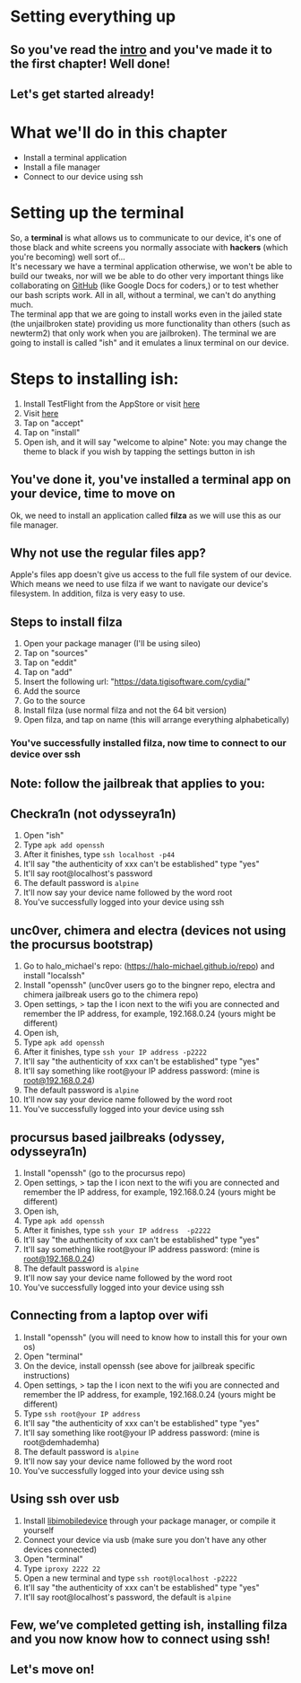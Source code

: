 # Setting everything up 
## So you've read the [intro](https://github.com/demhademha/tweak-development-guide/blob/master/intro.md) and you've made it to the first chapter! Well done!
## Let's get started already!
# What we'll do in this chapter 
* Install a terminal application 
* Install a file manager
* Connect to our device using ssh 
# Setting up the terminal 
So, a **terminal** is what allows us to communicate to our device, it's one of those black and white screens you normally associate with **hackers** (which you're becoming) well sort of...\
It's necessary we have a terminal application otherwise, we won't be able to build our tweaks, nor will we be able to do other very important things like collaborating on [GitHub](https://github.com) (like Google Docs for coders,) or to test whether our bash scripts work. All in all, without a terminal, we can't do anything much.\
The terminal app that we are going to install works even in the jailed state (the unjailbroken state) providing us more functionality than others (such as newterm2) that only work when you are jailbroken). The terminal we are going to install is called "ish" and it emulates a linux terminal on our device. 
# Steps to installing ish:
1. Install TestFlight from the AppStore or visit [here](https://apps.apple.com/gb/app/testflight/id899247664) 
2. Visit [here](https://www.google.co.uk/url?sa=t&rct=j&q=&esrc=s&source=web&cd=&ved=2ahUKEwjZjo2jx_rqAhUuQkEAHS6JBT4QFjADegQIAxAB&url=https%3A%2F%2Ftestflight.apple.com%2Fjoin%2F97i7KM8O&usg=AOvVaw1I9cM-8axRNb1XRvTgM7AA)
3. Tap on "accept" 
4. Tap on "install" 
5. Open ish, and it will say "welcome to alpine"
Note: you may change the theme to black if you wish by tapping the settings button in ish
## You've done it, you've installed a terminal app on your device, time to move on
Ok, we need to install an application called **filza** as we will use this as our file manager.
## Why not use the regular files app?
Apple's files app doesn't give us access to the full file system of our device. Which means we need to use filza if we want to navigate our device's filesystem. In addition, filza is very easy to use. 
## Steps to install filza
1. Open your package manager (I'll be using sileo)
2. Tap on "sources" 
3. Tap on "eddit" 
4. Tap on "add"
5. Insert the following url: "https://data.tigisoftware.com/cydia/"
6. Add the source 
7. Go to the source
8. Install filza (use normal filza and not the 64 bit version)
9. Open filza, and tap on name (this will arrange everything alphabetically)
### You've successfully installed filza, now time to connect to our device over ssh
## Note: follow the jailbreak that applies to you:
## Checkra1n (not odysseyra1n)
1. Open "ish" 
2. Type `apk add openssh`
3. After it finishes, type `ssh localhost -p44`
4. It'll say "the authenticity of xxx can't be established" type "yes"
5. It'll say root@localhost's password
6. The default password is `alpine`
7. It'll now say your device name followed by the word root
8. You've successfully logged into your device using ssh

## unc0ver, chimera and  electra (devices not using the procursus bootstrap)
1. Go to halo_michael's repo: (https://halo-michael.github.io/repo) and install "localssh" 
2. Install "openssh" (unc0ver users go to the bingner repo, electra and chimera jailbreak users go to the chimera repo)
3. Open settings, > tap the I icon next to the wifi you are connected and remember the IP address, for example, 192.168.0.24 (yours might be different)  
4. Open ish, 
5. Type `apk add openssh`
6. After it finishes, type `ssh your IP address -p2222`
7. It'll say "the authenticity of xxx can't be established" type "yes"
8. It'll say something like root@your IP address password: (mine is root@192.168.0.24)   
9. The default password is `alpine`
10. It'll now say your device name followed by the word root
11. You've successfully logged into your device using ssh

## procursus based jailbreaks (odyssey, odysseyra1n)

1. Install "openssh" (go to the procursus repo)
2. Open settings, > tap the I icon next to the wifi you are connected and remember the IP address, for example, 192.168.0.24 (yours might be different)  
3. Open ish, 
4. Type `apk add openssh`
5. After it finishes, type `ssh your IP address  -p2222`
6. It'll say "the authenticity of xxx can't be established" type "yes"
7. It'll say something like root@your IP address password: (mine is root@192.168.0.24)   
8. The default password is `alpine`
9. It'll now say your device name followed by the word root
10. You've successfully logged into your device using ssh

## Connecting from a laptop over wifi 
1. Install "openssh" (you will need to know how to install this for your own os)
2. Open "terminal" 
3. On the device, install openssh (see above for jailbreak specific instructions)
4. Open settings, > tap the I icon next to the wifi you are connected and remember the IP address, for example, 192.168.0.24 (yours might be different)
5. Type `ssh root@your IP address`
6. It'll say "the authenticity of xxx can't be established" type "yes"
7. It'll say something like root@your IP address password: (mine is root@demhademha)   
8. The default password is `alpine`
9. It'll now say your device name followed by the word root
10. You've successfully logged into your device using ssh

## Using ssh over usb 
1. Install [libimobiledevice](https://github.com/libimobiledevice/libimobiledevice) through your package manager, or compile it yourself
2. Connect your device via usb (make sure you don't have any other devices connected)
3. Open "terminal"
4. Type `iproxy 2222 22`
5. Open a new terminal and type `ssh root@localhost -p2222`
6. It'll say "the authenticity of xxx can't be established" type "yes"
7. It'll say root@localhost's password, the default is `alpine`
## Few, we’ve completed getting ish, installing filza and you now know how to connect using ssh!

## Let's move on!
